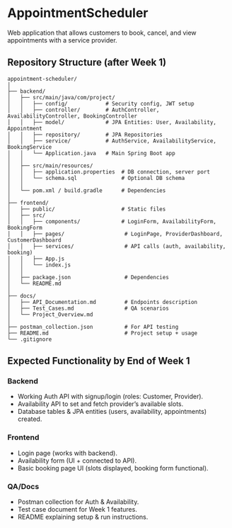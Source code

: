 # AppointmentScheduler
Web application that allows customers to book, cancel, and view appointments with a service provider.

## Repository Structure (after Week 1)
```
appointment-scheduler/
│
├── backend/
│   ├── src/main/java/com/project/
│   │   ├── config/            # Security config, JWT setup
│   │   ├── controller/        # AuthController, AvailabilityController, BookingController
│   │   ├── model/             # JPA Entities: User, Availability, Appointment
│   │   ├── repository/        # JPA Repositories
│   │   ├── service/           # AuthService, AvailabilityService, BookingService
│   │   └── Application.java   # Main Spring Boot app
│   │
│   ├── src/main/resources/
│   │   ├── application.properties  # DB connection, server port
│   │   └── schema.sql              # Optional DB schema
│   │
│   └── pom.xml / build.gradle      # Dependencies
│
├── frontend/
│   ├── public/                     # Static files
│   ├── src/
│   │   ├── components/             # LoginForm, AvailabilityForm, BookingForm
│   │   ├── pages/                   # LoginPage, ProviderDashboard, CustomerDashboard
│   │   ├── services/                # API calls (auth, availability, booking)
│   │   ├── App.js
│   │   └── index.js
│   │
│   ├── package.json                 # Dependencies
│   └── README.md
│
├── docs/
│   ├── API_Documentation.md         # Endpoints description
│   ├── Test_Cases.md                # QA scenarios
│   └── Project_Overview.md
│
├── postman_collection.json          # For API testing
├── README.md                        # Project setup + usage
└── .gitignore
```

## Expected Functionality by End of Week 1

### Backend
- Working Auth API with signup/login (roles: Customer, Provider).
- Availability API to set and fetch provider’s available slots.
- Database tables & JPA entities (users, availability, appointments) created.

### Frontend
- Login page (works with backend).
- Availability form (UI + connected to API).
- Basic booking page UI (slots displayed, booking form functional).

### QA/Docs
- Postman collection for Auth & Availability.
- Test case document for Week 1 features.
- README explaining setup & run instructions.
